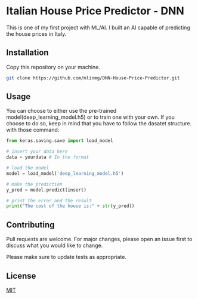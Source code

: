 # Italian House Price Predictor - DNN

This is one of my first project with ML/AI. I built an AI capable of predicting the house prices in Italy.
## Installation

Copy this repository on your machine.

```bash
git clone https://github.com/mlinmg/DNN-House-Price-Predictor.git
```

## Usage
You can choose to either use the pre-trained model(deep_learning_model.h5) or to train one with your own. If you choose to do so, keep in mind that you have to follow the dasatet structure. with those command:
```python
from keras.saving.save import load_model

# insert your data here
data = yourdata # In the format 

# load the model
model = load_model('deep_learning_model.h5')

# make the prediction 
y_pred = model.predict(insert)

# print the error and the result
print("The cost of the house is:" + str(y_pred))
```

## Contributing

Pull requests are welcome. For major changes, please open an issue first
to discuss what you would like to change.

Please make sure to update tests as appropriate.

## License

[MIT](https://choosealicense.com/licenses/mit/)
